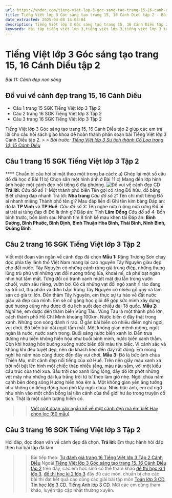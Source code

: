 ```yaml
---
url: https://vndoc.com/tieng-viet-lop-3-goc-sang-tao-trang-15-16-canh-dieu-280771
title: Tiếng Việt lớp 3 Góc sáng tạo trang 15, 16 Cánh Diều tập 2 - Bài 11: Cảnh đẹp non sông - VnDoc.com
date_extracted: 2025-04-08 14:03:04
description: Tiếng Việt lớp 3 Góc sáng tạo trang 15, 16 Cánh Diều tập 2 giúp các em học sinh ôn tập, củng cố kiến thức môn Tiếng Việt lớp 3 tập 2.
keywords: bài tập tiếng việt lớp 3,tiếng việt lớp 3,tiếng việt lớp 3 tập 1,bài tập tiếng việt lớp 3 tập 1,tiếng việt 3 tập 1,tiếng việt lớp 3 cánh diều,tiếng việt 3 cánh diều,tiếng việt lớp 3 tập 1 cánh diều,tiếng việt lớp 3 cd,tiếng việt 3 cánh diều tập 1,Góc sáng tạo trang 15 tập 2,Góc sáng tạo trang 15 cánh diều,soạn bài Góc sáng tạo trang 15 cánh diều,Đố vui về cảnh đẹp trang 15
---
```


# Tiếng Việt lớp 3 Góc sáng tạo trang 15, 16 Cánh Diều tập 2
 _Bài 11: Cảnh đẹp non sông_
## Đố vui về cảnh đẹp trang 15, 16 Cánh Diều
  * Câu 1 trang 15 SGK Tiếng Việt lớp 3 Tập 2
  * Câu 2 trang 16 SGK Tiếng Việt lớp 3 Tập 2
  * Câu 3 trang 16 SGK Tiếng Việt lớp 3 Tập 2

Tiếng Việt lớp 3 Góc sáng tạo trang 15, 16 Cánh Diều tập 2 giúp các em trả lời cho câu hỏi sách giáo khoa để hoàn thành phần soạn bài Tiếng Việt lớp 3 Cánh Diều tập 2.
_> > Bài trước: [Tiếng Việt lớp 3 Sự tích thành Cổ Loa trang 14, 15 Cánh Diều](<https://vndoc.com/tieng-viet-lop-3-su-tich-thanh-co-loa-trang-14-15-canh-dieu-280768>)_
## **Câu 1 trang 15 SGK Tiếng Việt lớp 3 Tập 2**
**** Chuẩn bị câu hỏi bí mật theo một trong ba cách:
a\) Ghép lại một số câu đố đã học ở Bài 11
b\) Chọn sẵn một hình ảnh ở Bài 11
c\) Mang đến lớp hình ảnh hoặc một cảnh đẹp nổi tiếng ở địa phương.
![Đố vui về cảnh đẹp CD](https://i.vdoc.vn/data/image/2022/11/10/Thanh-co-Loa-1.jpg)
**Trả lời:**
_Câu đố số 1:_
Một thành phố biển
Tên gọi có răng
Đố hữu, đố bằng
Biết chăng đáp nhanh
Trả lời: **Nha trang**
 _Câu đố số 2:_
Tên chỉ một tiếng
Đố ai nhanh miệng
Thành phố tên gì?
Mau đáp liền đi
Ghi tên kim bảng
Đáp án: đó là **TP Vinh** và **TP Huế**.
_Câu đố số 3:_
Tên nghe nửa ruộng nửa rừng
Đố ai ai trải ai từng đáp đi
Đó là tỉnh gì?
Đáp án: Tỉnh **Lâm Đồng**
 _Câu đố số 4:_
Bốn bình trước, bốn bình sau
Nhanh tìm 8 tỉnh kể mau khen tài
Đáp án: **Bình Dương, Bình Phước, Bình Định, Bình Thuận Hòa Bình, Thái Bình, Ninh Bình, Quảng Bình**
## **Câu 2 trang 16 SGK Tiếng Việt lớp 3 Tập 2**
Viết một đoạn văn ngắn về cảnh đẹp đã chọn
**Mẫu 1:**
Rặng Trường Sơn chạy dọc phía tây lãnh thổ Việt Nam mang lại cao nguyên Tây Nguyên giàu đẹp cho đất nước. Tây Nguyên có những cánh rừng già trùng điệp, những thung lũng trù phú với những vạt đồi nương trồng lúa, khoai mì, cà phê bạt ngàn nhìn hút tầm mắt. Từng đồi cỏ tranh xanh mướt mát dịu lẫn trong vườn chuối, vườn sầu riêng, vườn bơ. Có cả những vạt đồi ngô xanh rì rào đang kỳ trổ cờ, thụ phấn và đơm bắp. Rừng Tây Nguyên có nhiều gỗ quý và lâm sản có giá trị lớn. Đến thăm Tây Nguyên, em thực sự tự hào về đất nước giàu và đẹp của mình. Em sẽ cố gắng học giỏi để góp sức mình xây dựng quê hương cũng như được đi du lịch suốt dọc chiều dài Tổ quốc.
**Mẫu 2:**
Nghỉ hè, em được đến thăm biển Vũng Tàu. Vũng Tàu là một thành phố lớn, cách thành phố Hồ Chí Minh khoảng 100km. Nước biển ở đây thật trong xanh. Những con sóng đánh rì rào. Ở gần bãi biển có nhiều điểm nghỉ ngơi, vui chơi. Bờ biển trải dài ngút tầm mắt. Một không gian mênh mông, ngút ngàn là nước, nước xanh trong. Buổi sáng nước biển xanh lơ. Đến trưa dường như biển không hiền hòa như buổi bình minh, nước biển xanh thẳm. Còn khi hoàng hôn buông xuống nước biển đổi màu tím biếc. Vì cảnh sắc và không khí đều tuyệt đẹp, nên du khách kéo đến đây rất đông. Em mong nghỉ hè năm nào cũng được đến đây vui chơi.
**Mẫu 3:**
Đó là bức ảnh chùa Thiên Mụ, một cảnh đẹp nổi tiếng của xứ Huế. Trên nền giấy màu xanh xa trời nổi bật lên hình một chiếc tháp nhiều tầng, màu nâu sẫm, với một kiểu cấu trúc của thời xưa. Bầu trời cao xanh lồng lộng, đây đó lớt phớt những vệt mây như những dải lụa trắng trôi từ từ theo làm gió nhẹ. Ngôi chùa nằm cạnh bên dòng sông Hương hiền hòa êm ả. Một không gian yên ắng tưởng như không có tiếng động bao phủ lấy ngôi chùa. Nhìn bức ảnh, em cứ ngỡ như nhìn vào một chốn bồng lai tiên cảnh của thế giới hư ảo trong truyện cổ tích. Thật là một cảnh tượng hiếm có.
>> [Viết một đoạn văn ngắn kể về một cảnh đẹp mà em biết Hay chọn lọc \(60 mẫu\)](<https://vndoc.com/viet-mot-doan-van-ngan-ke-ve-mot-canh-dep-ma-em-biet-190211>)
## **Câu 3 trang 16 SGK Tiếng Việt lớp 3 Tập 2**
Hỏi đáp, đọc đoạn văn về cảnh đẹp đã chọn.
**Trả lời:**
Em thực hành hỏi đáp theo hai bài tập đã làm
>> Bài tiếp theo: [Tự đánh giá trang 16 Tiếng Việt lớp 3 Tập 2 Cánh Diều](<https://vndoc.com/tu-danh-gia-trang-16-tieng-viet-lop-3-tap-2-canh-dieu-280773>)
Ngoài [Tiếng Việt lớp 3 Góc sáng tạo trang 15, 16 Cánh Diều tập 2](<https://vndoc.com/tieng-viet-lop-3-goc-sang-tao-trang-15-16-canh-dieu-280771>) trên đây, các em học sinh có thể tham khảo [đề thi học kì 1 lớp 3](<https://vndoc.com/de-thi-hoc-ki-1-lop3>), [đề thi học kì 2 lớp 3](<https://vndoc.com/de-thi-hoc-ki-2-lop3>) đầy đủ các môn, chuẩn bị cho các bài thi đạt kết quả cao cùng các giải bài tập môn [Toán lớp 3 CD](<https://vndoc.com/toan-lop-3-cd>), [Tin học lớp 3 CD](<https://vndoc.com/tin-hoc-lop-3-cd>), [Tiếng Anh lớp 3 CD](<https://vndoc.com/tieng-anh-lop-3-cd>). Mời các em cùng tham khảo, luyện tập cập nhật thường xuyên.
